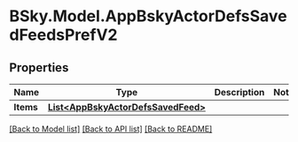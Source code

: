 # BSky.Model.AppBskyActorDefsSavedFeedsPrefV2

## Properties

Name | Type | Description | Notes
------------ | ------------- | ------------- | -------------
**Items** | [**List&lt;AppBskyActorDefsSavedFeed&gt;**](AppBskyActorDefsSavedFeed.md) |  | 

[[Back to Model list]](../README.md#documentation-for-models) [[Back to API list]](../README.md#documentation-for-api-endpoints) [[Back to README]](../README.md)

